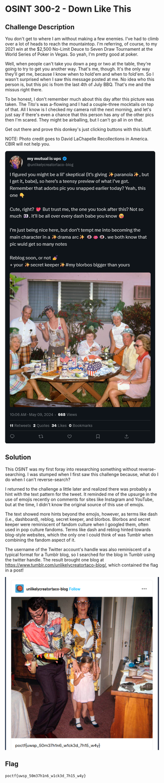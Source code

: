 # OSINT 300-2 - Down Like This

## Challenge Description
You don't get to where I am without making a few enemies. I've had to climb over a lot of heads to reach the mountaintop. I'm referring, of course, to my 2021 win at the $2,500 No-Limit Deuce to Seven Draw Tournament at the World Series of Poker in Vegas. So yeah, I'm pretty good at poker.

Well, when people can't take you down a peg or two at the table, they're going to try to get you another way. That's me, though. It's the only way they'll get me, because I know when to hold'em and when to fold'em. So I wasn't surprised when I saw this message posted at me. No idea who this person is, but this pic is from the last 4th of July BBQ. That's me and the missus right there.

To be honest, I don't remember much about this day after this picture was taken. The Tito's was a-flowing and I had a couple-three mocktails on top of that. All I know is I checked my camera roll the next morning, and let's just say if there's even a chance that this person has any of the other pics then I'm scared. They might be airballing, but I can't go all in on that.

Get out there and prove this donkey's just clicking buttons with this bluff.

NOTE: Photo credit goes to David LaChapelle Recollections in America. CBIR will not help you.

![OSINT200-3.png](Given/OSINT200-3.png)

## Solution
This OSINT was my first foray into researching something without reverse-searching. I was stumped when I first saw this challenge because, what do I do when I can't reverse-search?

I returned to the challenge a little later and realized there was probably a hint with the text pattern for the tweet. It reminded me of the upsurge in the use of emojis recently on comments for sites like Instagram and YouTube, but at the time, I didn't know the original source of this use of emojis.

The text showed more hints beyond the emojis, however, as terms like dash (i.e., dashboard), reblog, secret keeper, and blorbos. Blorbos and secret keeper were reminiscent of fandom culture when I googled them, often used in pop culture fandoms. Terms like dash and reblog hinted towards blog-style websites, which the only one I could think of was Tumblr when combining the fandom aspect of it.

The username of the Twitter account's handle was also reminiscent of a typical format for a Tumblr blog, so I searched for the blog in Tumblr using the twitter handle. The result brought one blog at https://www.tumblr.com/unlikelycreatortaco-blog/, which contained the flag in a post!

![OSINT200-3.png](Photos/Flag.png)

## Flag
`poctf{uwsp_50m37h1n6_w1ck3d_7h15_w4y}`